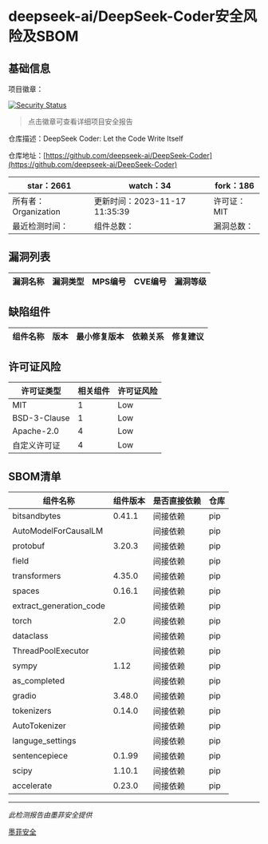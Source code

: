 # deepseek-ai/DeepSeek-Coder安全风险及SBOM

## 基础信息

项目徽章：

[![Security Status](https://www.murphysec.com/platform3/v31/badge/1726308559589171200.svg)](https://www.murphysec.com/console/report/1721234612218302464/1726308559589171200)

> 点击徽章可查看详细项目安全报告

仓库描述：DeepSeek Coder: Let the Code Write Itself

仓库地址：[https://github.com/deepseek-ai/DeepSeek-Coder](https://github.com/deepseek-ai/DeepSeek-Coder)

| star：2661 | watch：34 | fork：186 |
| ----------- | -------------- | ------------ |
| 所有者：Organization | 更新时间：2023-11-17 11:35:39 | 许可证：MIT |
| 最近检测时间： | 组件总数： | 漏洞总数： |




## 漏洞列表

| 漏洞名称 | 漏洞类型 | MPS编号 | CVE编号 | 漏洞等级 |
| ------- | ------ | ------- | ------ | ----- |





## 缺陷组件

| 组件名称 | 版本 | 最小修复版本 | 依赖关系 | 修复建议 |
| -------- | ---- | ------------ | -------- | -------- |





## 许可证风险

| 许可证类型 | 相关组件 | 许可证风险 |
| ---------- | -------- | ---------- |
|MIT|1|Low|
|BSD-3-Clause|1|Low|
|Apache-2.0|4|Low|
|自定义许可证|4|Low|




## SBOM清单

| 组件名称 | 组件版本 | 是否直接依赖 | 仓库 |
| -------- | -------- | ------------ | ---- |
|bitsandbytes|0.41.1|间接依赖|pip|
|AutoModelForCausalLM||间接依赖|pip|
|protobuf|3.20.3|间接依赖|pip|
|field||间接依赖|pip|
|transformers|4.35.0|间接依赖|pip|
|spaces|0.16.1|间接依赖|pip|
|extract_generation_code||间接依赖|pip|
|torch|2.0|间接依赖|pip|
|dataclass||间接依赖|pip|
|ThreadPoolExecutor||间接依赖|pip|
|sympy|1.12|间接依赖|pip|
|as_completed||间接依赖|pip|
|gradio|3.48.0|间接依赖|pip|
|tokenizers|0.14.0|间接依赖|pip|
|AutoTokenizer||间接依赖|pip|
|languge_settings||间接依赖|pip|
|sentencepiece|0.1.99|间接依赖|pip|
|scipy|1.10.1|间接依赖|pip|
|accelerate|0.23.0|间接依赖|pip|


------

*此检测报告由墨菲安全提供*

[墨菲安全](www.murphysec.com)